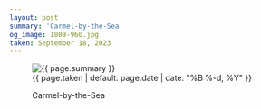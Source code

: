 ```yaml
---
layout: post
summary: 'Carmel-by-the-Sea'
og_image: 1809-960.jpg
taken: September 18, 2023
---
```


<figure class="post" data-src="{{ site.assets_url }}/{{ page.og_image }}">
<img alt="{{ page.summary }}" sizes="(min-width: 700px) 50vw, calc(100vw - 2rem)" src="{{ site.assets_url }}/1809-480.jpg" srcset="{{ site.assets_url }}/1809-240.jpg 240w, {{ site.assets_url }}/1809-480.jpg 480w, {{ site.assets_url }}/1809-720.jpg 720w, {{ site.assets_url }}/1809-960.jpg 960w"/>
<figcaption>
<time>{{ page.taken | default: page.date | date: "%B %-d, %Y" }}</time>
<p>Carmel-by-the-Sea</p>
</figcaption>
</figure>
